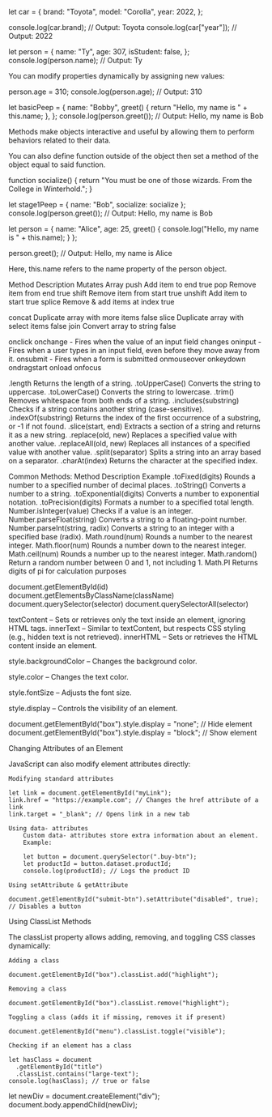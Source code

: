 let car = {
  brand: "Toyota",
  model: "Corolla",
  year: 2022,
};

console.log(car.brand); // Output: Toyota
console.log(car["year"]); // Output: 2022

let person = {
  name: "Ty",
  age: 307,
  isStudent: false,
};
console.log(person.name); // Output: Ty

You can modify properties dynamically by assigning new values:

person.age = 310;
console.log(person.age); // Output: 310

let basicPeep = {
  name: "Bobby",
  greet() {
    return "Hello, my name is " + this.name;
  },
};
console.log(person.greet()); // Output: Hello, my name is Bob

Methods make objects interactive and useful by allowing them to perform behaviors related to their data.

You can also define function outside of the object then set a method of the object equal to said function.

function socialize() {
  return "You must be one of those wizards. From the College in Winterhold.";
}

let stage1Peep = {
  name: "Bob",
  socialize: socialize
};
console.log(person.greet()); // Output: Hello, my name is Bob

let person = {
    name: "Alice",
    age: 25,
    greet() {
        console.log("Hello, my name is " + this.name);
    }
};

person.greet(); // Output: Hello, my name is Alice

Here, this.name refers to the name property of the person object.

 
Method 	Description 	Mutates Array
push 	Add item to end 	true
pop 	Remove item from end 	true
shift 	Remove item from start 	true
unshift 	Add item to start 	true
splice 	Remove & add items at index 	true
		
concat 	Duplicate array with more items 	false
slice 	Duplicate array with select items 	false
join 	Convert array to string 	false

onclick
onchange - Fires when the value of an input field changes
oninput - Fires when a user types in an input field, even before they move away from it.
onsubmit - Fires when a form is submitted
onmouseover
onkeydown
ondragstart
onload
onfocus

.length 	Returns the length of a string.
.toUpperCase() 	Converts the string to uppercase.
.toLowerCase() 	Converts the string to lowercase.
.trim() 	Removes whitespace from both ends of a string.
.includes(substring) 	Checks if a string contains another string (case-sensitive).
.indexOf(substring) 	Returns the index of the first occurrence of a substring, or -1 if not found.
.slice(start, end) 	Extracts a section of a string and returns it as a new string.
.replace(old, new) 	Replaces a specified value with another value.
.replaceAll(old, new) 	Replaces all instances of a specified value with another value.
.split(separator) 	Splits a string into an array based on a separator.
.charAt(index) 	Returns the character at the specified index.

Common Methods:
Method 	Description 	Example
.toFixed(digits) 	Rounds a number to a specified number of decimal places.
.toString() 	Converts a number to a string.
.toExponential(digits) 	Converts a number to exponential notation.
.toPrecision(digits) 	Formats a number to a specified total length.
Number.isInteger(value) 	Checks if a value is an integer.
Number.parseFloat(string) 	Converts a string to a floating-point number.
Number.parseInt(string, radix) 	Converts a string to an integer with a specified base (radix).
Math.round(num) 	Rounds a number to the nearest integer.
Math.floor(num) 	Rounds a number down to the nearest integer.
Math.ceil(num) 	Rounds a number up to the nearest integer.
Math.random() 	Return a random number between 0 and 1, not including 1.
Math.PI 	Returns digits of pi for calculation purposes



document.getElementById(id)
document.getElementsByClassName(className)
document.querySelector(selector)
document.querySelectorAll(selector)

textContent – Sets or retrieves only the text inside an element, ignoring HTML tags.
innerText – Similar to textContent, but respects CSS styling (e.g., hidden text is not retrieved).
innerHTML – Sets or retrieves the HTML content inside an element.

style.backgroundColor – Changes the background color.

style.color – Changes the text color.

style.fontSize – Adjusts the font size.

style.display – Controls the visibility of an element.

document.getElementById("box").style.display = "none"; // Hide element
document.getElementById("box").style.display = "block"; // Show element

 
Changing Attributes of an Element

JavaScript can also modify element attributes directly:

    Modifying standard attributes

    let link = document.getElementById("myLink");
    link.href = "https://example.com"; // Changes the href attribute of a link
    link.target = "_blank"; // Opens link in a new tab

    Using data- attributes
        Custom data- attributes store extra information about an element.
        Example:

        let button = document.querySelector(".buy-btn");
        let productId = button.dataset.productId;
        console.log(productId); // Logs the product ID

    Using setAttribute & getAttribute

    document.getElementById("submit-btn").setAttribute("disabled", true); // Disables a button 

 
Using ClassList Methods

The classList property allows adding, removing, and toggling CSS classes dynamically:

    Adding a class

    document.getElementById("box").classList.add("highlight");

    Removing a class

    document.getElementById("box").classList.remove("highlight");

    Toggling a class (adds it if missing, removes it if present)

    document.getElementById("menu").classList.toggle("visible");

    Checking if an element has a class

    let hasClass = document
      .getElementById("title")
      .classList.contains("large-text");
    console.log(hasClass); // true or false

let newDiv = document.createElement("div");
document.body.appendChild(newDiv);